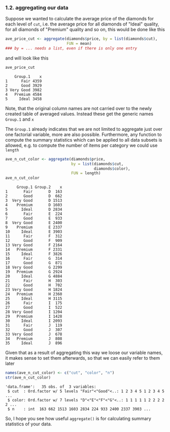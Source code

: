 

### 1.2. aggregating our data

Suppose we wanted to calculate the average price of the diamonds for each level of ```cut```, i.e. the average price for all diamonds of "Ideal" quality, for all diamonds of "Premium" quality and so on, this would be done like this


```r
ave_price_cut <- aggregate(diamonds$price, by = list(diamonds$cut), 
                           FUN = mean)
### by = ... needs a list, even if there is only one entry
```

and will look like this


```r
ave_price_cut
```

```
    Group.1    x
1      Fair 4359
2      Good 3929
3 Very Good 3982
4   Premium 4584
5     Ideal 3458
```

Note, that the original column names are not carried over to the newly created table of averaged values. Instead these get the generic names ```Group.1``` and ```x```

The ```Group.1``` already indicates that we are not limited to aggregate just over one factorial variable, more are also possible. Furthermore, any  function to compute the summary statistics which can be applied to all data subsets is allowed, e.g. to compute the number of items per category we could use ```length```


```r
ave_n_cut_color <- aggregate(diamonds$price, 
                             by = list(diamonds$cut,
                                       diamonds$color), 
                             FUN = length)
ave_n_cut_color
```

```
     Group.1 Group.2    x
1       Fair       D  163
2       Good       D  662
3  Very Good       D 1513
4    Premium       D 1603
5      Ideal       D 2834
6       Fair       E  224
7       Good       E  933
8  Very Good       E 2400
9    Premium       E 2337
10     Ideal       E 3903
11      Fair       F  312
12      Good       F  909
13 Very Good       F 2164
14   Premium       F 2331
15     Ideal       F 3826
16      Fair       G  314
17      Good       G  871
18 Very Good       G 2299
19   Premium       G 2924
20     Ideal       G 4884
21      Fair       H  303
22      Good       H  702
23 Very Good       H 1824
24   Premium       H 2360
25     Ideal       H 3115
26      Fair       I  175
27      Good       I  522
28 Very Good       I 1204
29   Premium       I 1428
30     Ideal       I 2093
31      Fair       J  119
32      Good       J  307
33 Very Good       J  678
34   Premium       J  808
35     Ideal       J  896
```

Given that as a result of aggregating this way we loose our variable names, it makes sense to set them afterwards, so that we can easily refer to them later


```r
names(ave_n_cut_color) <- c("cut", "color", "n")
str(ave_n_cut_color)
```

```
'data.frame':	35 obs. of  3 variables:
 $ cut  : Ord.factor w/ 5 levels "Fair"<"Good"<..: 1 2 3 4 5 1 2 3 4 5 ...
 $ color: Ord.factor w/ 7 levels "D"<"E"<"F"<"G"<..: 1 1 1 1 1 2 2 2 2 2 ...
 $ n    : int  163 662 1513 1603 2834 224 933 2400 2337 3903 ...
```

So, I hope you see how useful ```aggregate()``` is for calculating summary statistics of your data.
